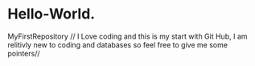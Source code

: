 # Hello-World.
MyFirstRepository
// I Love coding and this is my start with  Git Hub, I am relitivly new to coding and databases so feel free to give me some pointers//
